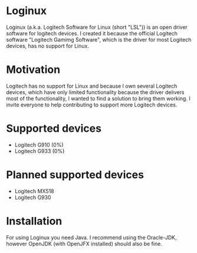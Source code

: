 # Loginux
Loginux (a.k.a. Logitech Software for Linux (short "LSL")) is an open driver software for logitech devices.
I created it because the official Logitech software "Logitech Gamimg Software", which is the driver for most Logitech devices, has no support for Linux.

# Motivation
Logitech has no support for Linux and because I own several Logitech devices, which have only limited functionality because the driver delivers most of the functionality, I wanted to find a solution to bring them working.
I invite everyone to help contributing to support more Logitech devices.

# Supported devices
- Logitech G910 (0%)
- Logitech G933 (0%)

# Planned supported devices
- Logitech MX518
- Logitech G930


# Installation

For using Loginux you need Java. I recommend using the Oracle-JDK, however OpenJDK (with OpenJFX installed) should also be fine.
